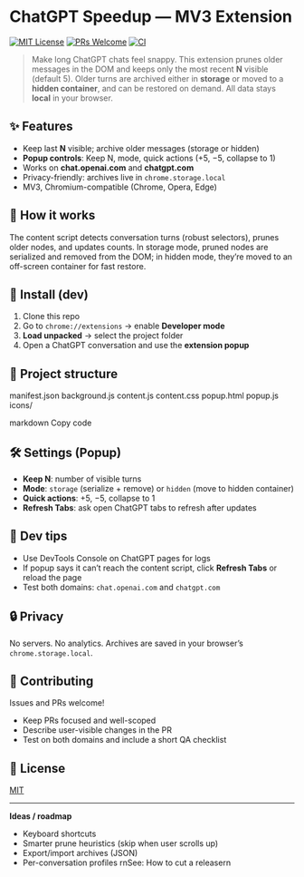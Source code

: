 # ChatGPT Speedup — MV3 Extension

[![MIT License](https://img.shields.io/badge/License-MIT-green.svg)](LICENSE)
[![PRs Welcome](https://img.shields.io/badge/PRs-welcome-brightgreen.svg)](CONTRIBUTING.md)
[![CI](https://github.com/T30Tom/chatgpt-speedup/actions/workflows/ci.yml/badge.svg)](../../actions)

> Make long ChatGPT chats feel snappy. This extension prunes older messages in the DOM and keeps only the most recent **N** visible (default 5). Older turns are archived either in **storage** or moved to a **hidden container**, and can be restored on demand. All data stays **local** in your browser.

## ✨ Features
- Keep last **N** visible; archive older messages (storage or hidden)
- **Popup controls**: Keep N, mode, quick actions (+5, −5, collapse to 1)
- Works on **chat.openai.com** and **chatgpt.com**
- Privacy-friendly: archives live in `chrome.storage.local`
- MV3, Chromium-compatible (Chrome, Opera, Edge)

## 🧩 How it works
The content script detects conversation turns (robust selectors), prunes older nodes, and updates counts. In storage mode, pruned nodes are serialized and removed from the DOM; in hidden mode, they’re moved to an off-screen container for fast restore.

## 🔧 Install (dev)
1. Clone this repo
2. Go to `chrome://extensions` → enable **Developer mode**
3. **Load unpacked** → select the project folder
4. Open a ChatGPT conversation and use the **extension popup**

## 📁 Project structure
manifest.json
background.js
content.js
content.css
popup.html
popup.js
icons/

markdown
Copy code

## 🛠 Settings (Popup)
- **Keep N**: number of visible turns
- **Mode**: `storage` (serialize + remove) or `hidden` (move to hidden container)
- **Quick actions**: +5, −5, collapse to 1
- **Refresh Tabs**: ask open ChatGPT tabs to refresh after updates

## 🧪 Dev tips
- Use DevTools Console on ChatGPT pages for logs
- If popup says it can’t reach the content script, click **Refresh Tabs** or reload the page
- Test both domains: `chat.openai.com` and `chatgpt.com`

## 🔒 Privacy
No servers. No analytics. Archives are saved in your browser’s `chrome.storage.local`.

## 🤝 Contributing
Issues and PRs welcome!  
- Keep PRs focused and well-scoped
- Describe user-visible changes in the PR
- Test on both domains and include a short QA checklist

## 🧾 License
[MIT](LICENSE)

---

**Ideas / roadmap**
- Keyboard shortcuts
- Smarter prune heuristics (skip when user scrolls up)
- Export/import archives (JSON)
- Per-conversation profiles
rnSee: How to cut a releasern
